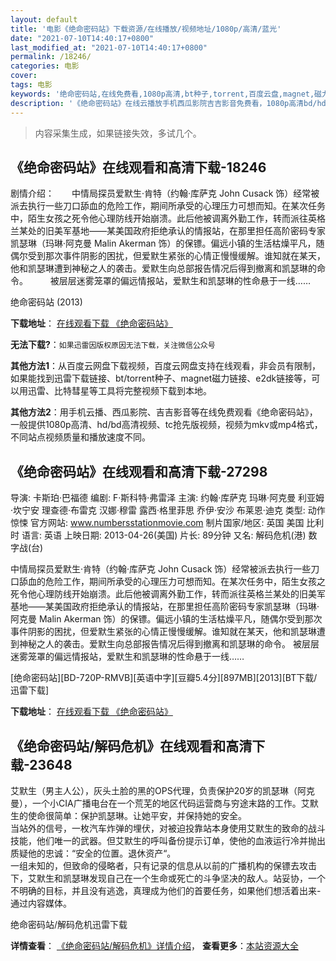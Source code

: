 ```yaml
---
layout: default
title: '电影《绝命密码站》下载资源/在线播放/视频地址/1080p/高清/蓝光'
date: "2021-07-10T14:40:17+0800"
last_modified_at: "2021-07-10T14:40:17+0800"
permalink: /18246/
categories: 电影
cover:
tags: 电影
keywords: '绝命密码站,在线免费看,1080p高清,bt种子,torrent,百度云盘,magnet,磁力链,迅雷下载资源'
description: '《绝命密码站》在线云播放手机西瓜影院吉吉影音免费看，1080p高清bd/hd未删减完整版和tc抢先枪版，mkv/mp4格式，附带bt/torrent种子、magnet/磁力链、百度云盘、网盘资源迅雷下载链接'
---
```


>内容采集生成，如果链接失效，多试几个。


## 《绝命密码站》在线观看和高清下载-18246

剧情介绍：　　中情局探员爱默生·肯特（约翰·库萨克 John Cusack 饰）经常被派去执行一些刀口舔血的危险工作，期间所承受的心理压力可想而知。在某次任务中，陌生女孩之死令他心理防线开始崩溃。此后他被调离外勤工作，转而派往英格兰某处的旧美军基地——某美国政府拒绝承认的情报站，在那里担任高阶密码专家凯瑟琳（玛琳·阿克曼 Malin Akerman 饰）的保镖。偏远小镇的生活枯燥平凡，随偶尔受到那次事件阴影的困扰，但爱默生紧张的心情正慢慢缓解。谁知就在某天，他和凯瑟琳遭到神秘之人的袭击。爱默生向总部报告情况后得到撤离和凯瑟琳的命令。  　　被层层迷雾笼罩的偏远情报站，爱默生和凯瑟琳的性命悬于一线……


绝命密码站 (2013)

**下载地址**： [在线观看下载 《绝命密码站》](https://www.btbtdy.me/btdy/dy3092.html) 


**无法下载?**：`如果迅雷因版权原因无法下载，关注微信公众号 `

**其他方法1**：从百度云网盘下载视频，百度云网盘支持在线观看，非会员有限制，如果能找到迅雷下载链接、bt/torrent种子、magnet磁力链接、e2dk链接等，可以用迅雷、比特彗星等工具将完整视频下载到本地。

**其他方法2**：用手机云播、西瓜影院、吉吉影音等在线免费观看《绝命密码站》，一般提供1080p高清、hd/bd高清视频、tc抢先版视频，视频为mkv或mp4格式，不同站点视频质量和播放速度不同。


## 《绝命密码站》在线观看和高清下载-27298

导演: 卡斯珀·巴福德 编剧: F·斯科特·弗雷泽 主演: 约翰·库萨克 玛琳·阿克曼 利亚姆·坎宁安 理查德·布雷克 汉娜·穆雷 露西·格里菲思 乔伊·安沙 布莱恩·迪克 类型: 动作 惊悚 官方网站: www.numbersstationmovie.com 制片国家/地区: 英国 美国 比利时 语言: 英语 上映日期: 2013-04-26(美国) 片长: 89分钟 又名: 解码危机(港) 数字战(台)

中情局探员爱默生·肯特（约翰·库萨克 John Cusack 饰）经常被派去执行一些刀口舔血的危险工作，期间所承受的心理压力可想而知。在某次任务中，陌生女孩之死令他心理防线开始崩溃。此后他被调离外勤工作，转而派往英格兰某处的旧美军基地——某美国政府拒绝承认的情报站，在那里担任高阶密码专家凯瑟琳（玛琳·阿克曼 Malin Akerman 饰）的保镖。偏远小镇的生活枯燥平凡，随偶尔受到那次事件阴影的困扰，但爱默生紧张的心情正慢慢缓解。谁知就在某天，他和凯瑟琳遭到神秘之人的袭击。爱默生向总部报告情况后得到撤离和凯瑟琳的命令。 被层层迷雾笼罩的偏远情报站，爱默生和凯瑟琳的性命悬于一线……


[绝命密码站][BD-720P-RMVB][英语中字][豆瓣5.4分][897MB][2013][BT下载/迅雷下载]

**下载地址**： [在线观看下载 《绝命密码站》](https://www.btdx8.com/torrent/the_numbers_station_2013.html) 


## 《绝命密码站/解码危机》在线观看和高清下载-23648

艾默生（男主人公），灰头土脸的黑的OPS代理，负责保护20岁的凯瑟琳（阿克曼），一个小CIA广播电台在一个荒芜的地区代码运营商与穷途末路的工作。艾默生的使命很简单：保护凯瑟琳。让她平安，并保持她的安全。<br style="text-transform: none; background-color: rgb(255,255,255); text-indent: 0px; letter-spacing: normal; font: 14px/21px Arial; white-space: normal; color: rgb(51,51,51); word-spacing: 0px; -webkit-text-size-adjust: auto; -webkit-text-stroke-width: 0px" />当站外的信号，一枚汽车炸弹的埋伏，对被迫投靠站本身使用艾默生的致命的战斗技能，他们唯一的武器。但艾默生的呼叫备份提示订单，使他的血液运行冷并抛出质疑他的忠诚：“安全的位置。退休资产&ldquo;。<br style="text-transform: none; background-color: rgb(255,255,255); text-indent: 0px; letter-spacing: normal; font: 14px/21px Arial; white-space: normal; color: rgb(51,51,51); word-spacing: 0px; -webkit-text-size-adjust: auto; -webkit-text-stroke-width: 0px" />一组未知的，但致命的侵略者，只有记录的信息从以前的广播机构的保镖去攻击下，艾默生和凯瑟琳发现自己在一个生命或死亡的斗争坚决的敌人。站妥协，一个不明确的目标，并且没有逃逸，真理成为他们的首要任务，如果他们想活着出来- 通过内容媒体。</p>


绝命密码站/解码危机迅雷下载

**详情查看**： [《绝命密码站/解码危机》详情介绍](/movie/23648/)， **查看更多**：[本站资源大全](/movie/t/all/)

